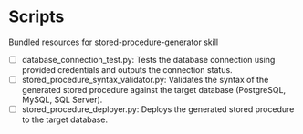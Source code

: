 # Scripts

Bundled resources for stored-procedure-generator skill

- [ ] database_connection_test.py: Tests the database connection using provided credentials and outputs the connection status.
- [ ] stored_procedure_syntax_validator.py: Validates the syntax of the generated stored procedure against the target database (PostgreSQL, MySQL, SQL Server).
- [ ] stored_procedure_deployer.py: Deploys the generated stored procedure to the target database.
